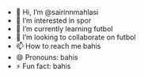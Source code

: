- 👋 Hi, I’m @sairinnmahlasi
- 👀 I’m interested in spor
- 🌱 I’m currently learning futbol
- 💞️ I’m looking to collaborate on futbol
- 📫 How to reach me bahis
- 😄 Pronouns: bahis
- ⚡ Fun fact: bahis

<!---
sairinnmahlasi/sairinnmahlasi is a ✨ special ✨ repository because its `README.md` (this file) appears on your GitHub profile.
You can click the Preview link to take a look at your changes.
--->
